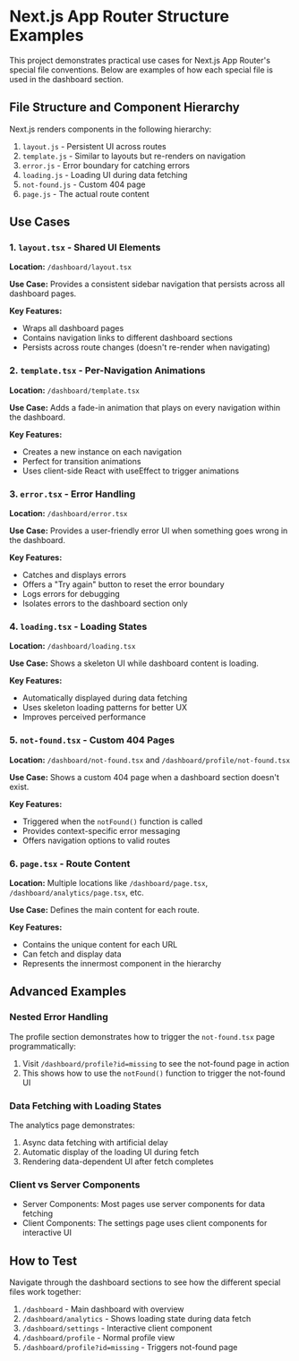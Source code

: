 # Next.js App Router Structure Examples

This project demonstrates practical use cases for Next.js App Router's special file conventions. Below are examples of how each special file is used in the dashboard section.

## File Structure and Component Hierarchy

Next.js renders components in the following hierarchy:

1. `layout.js` - Persistent UI across routes
2. `template.js` - Similar to layouts but re-renders on navigation
3. `error.js` - Error boundary for catching errors
4. `loading.js` - Loading UI during data fetching
5. `not-found.js` - Custom 404 page
6. `page.js` - The actual route content

## Use Cases

### 1. `layout.tsx` - Shared UI Elements

**Location:** `/dashboard/layout.tsx`

**Use Case:** Provides a consistent sidebar navigation that persists across all dashboard pages.

**Key Features:**
- Wraps all dashboard pages
- Contains navigation links to different dashboard sections
- Persists across route changes (doesn't re-render when navigating)

### 2. `template.tsx` - Per-Navigation Animations

**Location:** `/dashboard/template.tsx`

**Use Case:** Adds a fade-in animation that plays on every navigation within the dashboard.

**Key Features:**
- Creates a new instance on each navigation
- Perfect for transition animations
- Uses client-side React with useEffect to trigger animations

### 3. `error.tsx` - Error Handling

**Location:** `/dashboard/error.tsx`

**Use Case:** Provides a user-friendly error UI when something goes wrong in the dashboard.

**Key Features:**
- Catches and displays errors
- Offers a "Try again" button to reset the error boundary
- Logs errors for debugging
- Isolates errors to the dashboard section only

### 4. `loading.tsx` - Loading States

**Location:** `/dashboard/loading.tsx`

**Use Case:** Shows a skeleton UI while dashboard content is loading.

**Key Features:**
- Automatically displayed during data fetching
- Uses skeleton loading patterns for better UX
- Improves perceived performance

### 5. `not-found.tsx` - Custom 404 Pages

**Location:** `/dashboard/not-found.tsx` and `/dashboard/profile/not-found.tsx`

**Use Case:** Shows a custom 404 page when a dashboard section doesn't exist.

**Key Features:**
- Triggered when the `notFound()` function is called
- Provides context-specific error messaging
- Offers navigation options to valid routes

### 6. `page.tsx` - Route Content

**Location:** Multiple locations like `/dashboard/page.tsx`, `/dashboard/analytics/page.tsx`, etc.

**Use Case:** Defines the main content for each route.

**Key Features:**
- Contains the unique content for each URL
- Can fetch and display data
- Represents the innermost component in the hierarchy

## Advanced Examples

### Nested Error Handling

The profile section demonstrates how to trigger the `not-found.tsx` page programmatically:

1. Visit `/dashboard/profile?id=missing` to see the not-found page in action
2. This shows how to use the `notFound()` function to trigger the not-found UI

### Data Fetching with Loading States

The analytics page demonstrates:
1. Async data fetching with artificial delay
2. Automatic display of the loading UI during fetch
3. Rendering data-dependent UI after fetch completes

### Client vs Server Components

- Server Components: Most pages use server components for data fetching
- Client Components: The settings page uses client components for interactive UI

## How to Test

Navigate through the dashboard sections to see how the different special files work together:

1. `/dashboard` - Main dashboard with overview
2. `/dashboard/analytics` - Shows loading state during data fetch
3. `/dashboard/settings` - Interactive client component
4. `/dashboard/profile` - Normal profile view
5. `/dashboard/profile?id=missing` - Triggers not-found page
